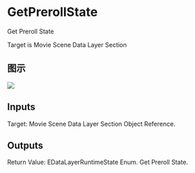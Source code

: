 # GetPrerollState

Get Preroll State

Target is Movie Scene Data Layer Section

## 图示

![]($-20221218-20524003.png)

## Inputs

Target: Movie Scene Data Layer Section Object Reference.  

## Outputs

Return Value: EDataLayerRuntimeState Enum. Get Preroll State.

